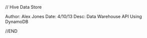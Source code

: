 // Hive Data Store

Author: Alex Jones
Date: 4/10/13
Desc:
  Data Warehouse API Using DynamoDB

  //END